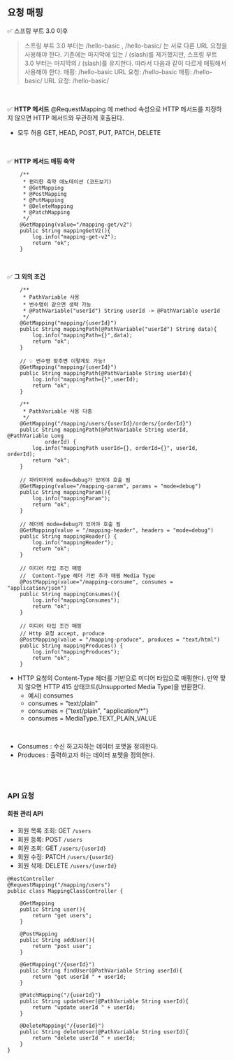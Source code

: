 ## 요청 매핑

✅ 스프링 부트 3.0 이후
> 스프링 부트 3.0 부터는 /hello-basic , /hello-basic/ 는 서로 다른 URL 요청을 사용해야 한다.
> 기존에는 마지막에 있는 / (slash)를 제거했지만, 스프링 부트 3.0 부터는 마지막의 / (slash)를 유지한다.
> 따라서 다음과 같이 다르게 매핑해서 사용해야 한다.
> 매핑: /hello-basic URL 요청: /hello-basic
> 매핑: /hello-basic/ URL 요청: /hello-basic/

<BR>

✅ **HTTP 메서드**
@RequestMapping 에 method 속성으로 HTTP 메서드를 지정하지 않으면 HTTP 메서드와 무관하게
호출된다.
- 모두 허용 GET, HEAD, POST, PUT, PATCH, DELETE

<BR>

✅ **HTTP 메서드 매핑 축약**
```
    /**
     * 편리한 축약 애노테이션 (코드보기)
     * @GetMapping
     * @PostMapping
     * @PutMapping
     * @DeleteMapping
     * @PatchMapping
     */
    @GetMapping(value="/mapping-get/v2")
    public String mappingGetV2(){
        log.info("mapping-get-v2");
        return "ok";
    }
```

<br>

✅ **그 외의 조건**
```
    /**
     * PathVariable 사용
     * 변수명이 같으면 생략 가능
     * @PathVariable("userId") String userId -> @PathVariable userId
     */
    @GetMapping("mapping/{userId}")
    public String mappingPath(@PathVariable("userId") String data){
        log.info("mappingPath={}",data);
        return "ok";
    }

    // 💡 변수명 맞추면 이렇게도 가능! 
    @GetMapping("mapping/{userId}")
    public String mappingPath(@PathVariable String userId){
        log.info("mappingPath={}",userId);
        return "ok";
    }

    /**
     * PathVariable 사용 다중
     */
    @GetMapping("/mapping/users/{userId}/orders/{orderId}")
    public String mappingPath(@PathVariable String userId, @PathVariable Long
            orderId) {
        log.info("mappingPath userId={}, orderId={}", userId, orderId);
        return "ok";
    }

    // 파라미터에 mode=debug가 있어야 호출 됨
    @GetMapping(value="/mapping-param", params = "mode=debug")
    public String mappingParam(){
        log.info("mappingParam");
        return "ok";
    }

    // 헤더에 mode=debug가 있어야 호출 됨
    @GetMapping(value = "/mapping-header", headers = "mode=debug")
    public String mappingHeader() {
        log.info("mappingHeader");
        return "ok";
    }

    // 미디어 타입 조건 매핑
    //  Content-Type 헤더 기반 추가 매핑 Media Type
    @PostMapping(value="/mapping-consume", consumes = "application/json")
    public String mappingConsumes(){
        log.info("mappingConsumes");
        return "ok";
    }

    // 미디어 타입 조건 매핑
    // Http 요청 accept, produce
    @PostMapping(value = "/mapping-produce", produces = "text/html")
    public String mappingProduces() {
        log.info("mappingProduces");
        return "ok";
    }
```

- HTTP 요청의 Content-Type 헤더를 기반으로 미디어 타입으로 매핑한다. 만약 맞지 않으면 HTTP 415 상태코드(Unsupported Media Type)을 반환한다.
    - 예시) consumes
    - consumes = "text/plain"
    - consumes = {"text/plain", "application/*"}
    - consumes = MediaType.TEXT_PLAIN_VALUE

<br>

- Consumes : 수신 하고자하는 데이터 포맷을 정의한다.
- Produces : 출력하고자 하는 데이터 포맷을 정의한다.

<br><Br>

### API 요청

#### 회원 관리 API
- 회원 목록 조회: GET `/users`
- 회원 등록: POST `/users`
- 회원 조회: GET `/users/{userId}`
- 회원 수정: PATCH `/users/{userId}`
- 회원 삭제: DELETE `/users/{userId}`

```
@RestController
@RequestMapping("/mapping/users")
public class MappingClassController {

    @GetMapping
    public String user(){
        return "get users";
    }

    @PostMapping
    public String addUser(){
        return "post user";
    }

    @GetMapping("/{userId}")
    public String findUser(@PathVariable String userId){
        return "get userId " + userId;
    }

    @PatchMapping("/{userId}")
    public String updateUser(@PathVariable String userId){
        return "update userId " + userId;
    }

    @DeleteMapping("/{userId}")
    public String deleteUser(@PathVariable String userId){
        return "delete userId " + userId;
    }
}
```